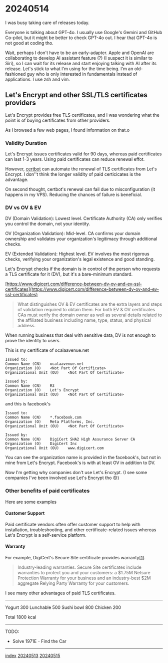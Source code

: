 <head><meta name="viewport" content="width=device-width, initial-scale=1.0, user-scalable=yes" /><meta charset="UTF-8"></head>

# 20240514

I was busy taking care of releases today.

Everyone is talking about GPT-4o. I usually use Google\'s Gemini and GitHub Co-pilot, but it might be better to check GPT-4o out. I hear that GPT-4o is not good at coding tho.

Wait, perhaps I don\'t have to be an early-adapter. Apple and OpenAI are collaborating to develop AI assistant feature (?) (I suspect it is similar to Siri), so I can wait for its release and start enjoying talking with AI after its release. Let\'s stick to what I\'m using for the time being. I\'m an old-fashioned guy who is only interested in fundamentals instead of applications. I use zsh and vim.

## Let\'s Encrypt and other SSL/TLS certificates providers

Let\'s Encrypt provides free TLS certificates, and I was wondering what the point is of buying certificates from other providers.

As I browsed a few web pages, I found information on that.o

### Validity Duration

Let\'s Encrypt issues certificates valid for 90 days, whereas paid certificates can last 1-3 years. Using paid certificates can reduce renewal effot.

However, [certbot](https://certbot.eff.org/) can automate the renewal of TLS certificates from Let\'s Encrypt. I don'\'t think the longer validity of paid certicicates is the advantage.

On second thought, certbot\'s renewal can fail due to misconfiguration (it happens in my VPS). Reducing the chances of failure is beneficial.

### DV vs OV & EV

DV (Domain Validation): Lowest level. Certificate Authority (CA) only verifies you control the domain, not your identity.

OV (Organization Validation): Mid-level. CA confirms your domain ownership and validates your organization\'s legitimacy through additional checks.

EV (Extended Validation): Highest level. EV involves the most rigorous checks, verifying your organization\'s legal existence and good standing.

Let\'s Encrypt checks if the domain is in control of the person who requests a TLS certificate for it (DV), but it\'s a bare-minimum standard.

[https://www.digicert.com/difference-between-dv-ov-and-ev-ssl-certificates](https://www.digicert.com/difference-between-dv-ov-and-ev-ssl-certificates)

> What distinguishes OV & EV certificates are the extra layers and steps of validation required to obtain them. For both EV & OV certificates CAs must verify the domain owner as well as several details related to the affiliated business including name, type, status, and physical address.

When running business that deal with sensitive data, DV is not enough to prove the identity to users.

This is my certificate of ocalaavenue.net

```
Issued to:
Common Name (CN)	ocalaavenue.net
Organization (O)	<Not Part Of Certificate>
Organizational Unit (OU)	<Not Part Of Certificate>

Issued by:
Common Name (CN)	R3
Organization (O)	Let's Encrypt
Organizational Unit (OU)	<Not Part Of Certificate>
```

and this is facebook\'s

```
Issued to:
Common Name (CN)	*.facebook.com
Organization (O)	Meta Platforms, Inc.
Organizational Unit (OU)	<Not Part Of Certificate>

Issued by:
Common Name (CN)	DigiCert SHA2 High Assurance Server CA
Organization (O)	DigiCert Inc
Organizational Unit (OU)	www.digicert.com
```

You can see the organization name is provided in the facebook\'s, but not in mine from Let\'s Encrypt. Facebook\'s is with at least OV in addition to DV.

Now I\'m getting why companies don\'t use Let\'s Encrypt. (I see some companies I\'ve been involved use Let\'s Encrypt tho :sweat:)

### Other benefits of paid certificates

Here are some examples

#### Customer Support

Paid certificate vendors often offer customer support to help with installation, troubleshooting, and other certificate-related issues whereas Let\'s Encrypt is a self-service platform.

#### Warranty

For example, DigiCert\'s Secure Site certificate provides warranty[[1](https://docs.digicert.com/en/certcentral/manage-certificates/secure-site-certificate-benefits.html)].

> Industry-leading warranties.
> Secure Site certificates include warranties to protect you and your customers: a $1.75M Netsure Protection Warranty for your business and an industry-best $2M aggregate Relying Party Warranty for your customers.

I see many other advantages of paid TLS certificates.

---

Yogurt 300
Lunchable 500
Sushi bowl 800
Chicken 200

Total 1800 kcal

---

TODO:

- Solve 1971E - Find the Car

---

[index](../../index.html)
[20240513](20240513.html)
[20240515](20240515.html)
